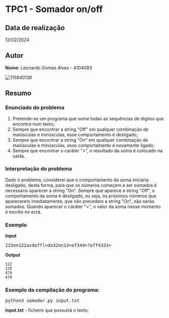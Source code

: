 # TPC1 - Somador on/off

## Data de realização
12/02/2024

## Autor
**Nome:** Leonardo Gomes Alves - A104093

![115940136](https://github.com/user-attachments/assets/68bdbc41-86fd-4a82-91ad-d08d2e9787ac)

## Resumo

### Enunciado do problema

  1. Pretende-se um programa que some todas as sequências de dígitos que encontra num texto;
  2. Sempre que encontrar a string "Off" em qualquer combinação de maiúsculas e minúsculas, esse comportamento é desligado;
  3. Sempre que encontrar a string "On" em qualquer combinação de maiúsculas e minúsculas, esse comportamento é novamente ligado;
  4. Sempre que encontrar o caráter "=", o resultado da soma é colocado na saída.

### Interpretação do problema

Dado o problema, considerei que o comportamento da soma iniciaria desligado, desta forma, para que os números começem a ser somados é necessário aparecer a string "On".
Sempre que aparece a string "Off", o comportamento da soma é desligado, ou seja, os próximos números que aparecerem imediatamente, que não precedam a string "On", não serão somados.
Quando aparecer o caráter "=", o valor da soma nesse momento é escrito no ecrã.

### Exemplo

**Input**
<pre>
123on122asdoffl=do32on13=of344=?off4333=
</pre>

**Output**
```
122
135
479
479
```

### Exemplo da compilação do programa:
<pre>
python3 somador.py input.txt
</pre>

**input.txt** - ficheiro que possuirá o texto;

